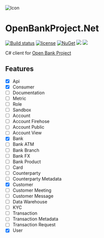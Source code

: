 ![Icon](https://i.imgur.com/2ym3YNc.jpg?1)
# OpenBankProject.Net 
[![Build status](https://ci.appveyor.com/api/projects/status/w4jyok8a4nr4svqn?svg=true)](https://ci.appveyor.com/project/lvermeulen/openbankproject-net)
 [![license](https://img.shields.io/github/license/lvermeulen/OpenBankProject.Net.svg?maxAge=2592000)](https://github.com/lvermeulen/OpenBankProject.Net/blob/master/LICENSE) [![NuGet](https://img.shields.io/nuget/vpre/OpenBankProject.Net.svg?maxAge=2592000)](https://www.nuget.org/packages/OpenBankProject.Net/) 
 ![](https://img.shields.io/badge/.net-4.5.2-yellowgreen.svg) ![](https://img.shields.io/badge/netstandard-1.3-yellowgreen.svg)

C# client for [Open Bank Project](https://openbankproject.com/)

## Features
* [X] Api
* [X] Consumer
* [ ] Documentation
* [ ] Metric
* [ ] Role
* [ ] Sandbox
* [ ] Account
* [ ] Account Firehose
* [ ] Account Public
* [ ] Account View
* [X] Bank
* [ ] Bank ATM
* [ ] Bank Branch
* [ ] Bank FX
* [ ] Bank Product
* [ ] Card
* [ ] Counterparty
* [ ] Counterparty Metadata
* [X] Customer
* [ ] Customer Meeting
* [ ] Customer Message
* [ ] Data Warehouse
* [ ] KYC
* [ ] Transaction
* [ ] Transaction Metadata
* [ ] Transaction Request
* [X] User
